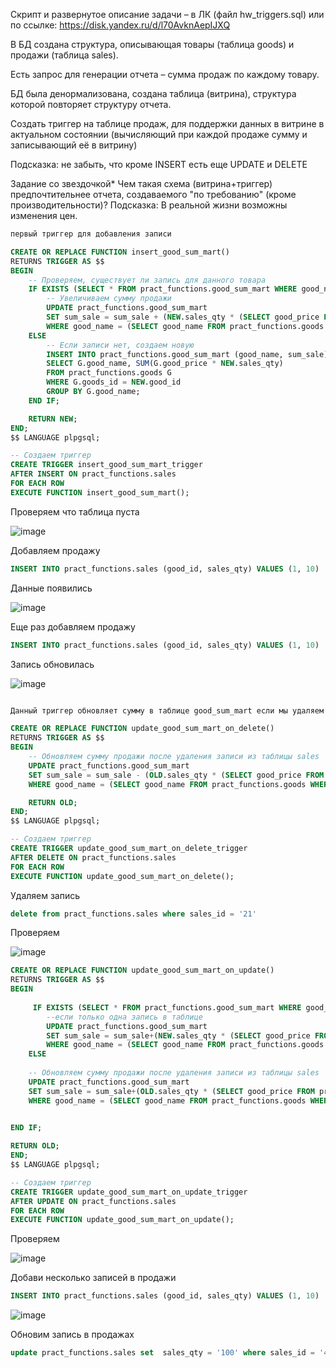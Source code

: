 
Скрипт и развернутое описание задачи – в ЛК (файл hw_triggers.sql) или по ссылке: https://disk.yandex.ru/d/l70AvknAepIJXQ

В БД создана структура, описывающая товары (таблица goods) и продажи (таблица sales).

Есть запрос для генерации отчета – сумма продаж по каждому товару.

БД была денормализована, создана таблица (витрина), структура которой повторяет структуру отчета.

Создать триггер на таблице продаж, для поддержки данных в витрине в актуальном состоянии (вычисляющий при каждой продаже сумму и записывающий её в витрину)

Подсказка: не забыть, что кроме INSERT есть еще UPDATE и DELETE

Задание со звездочкой*
Чем такая схема (витрина+триггер) предпочтительнее отчета, создаваемого "по требованию" (кроме производительности)?
Подсказка: В реальной жизни возможны изменения цен.

```sql
первый триггер для добавления записи

CREATE OR REPLACE FUNCTION insert_good_sum_mart()
RETURNS TRIGGER AS $$
BEGIN
    -- Проверяем, существует ли запись для данного товара
    IF EXISTS (SELECT * FROM pract_functions.good_sum_mart WHERE good_name = (SELECT good_name FROM pract_functions.goods WHERE goods_id = NEW.good_id)) THEN
        -- Увеличиваем сумму продажи
        UPDATE pract_functions.good_sum_mart 
        SET sum_sale = sum_sale + (NEW.sales_qty * (SELECT good_price FROM pract_functions.goods WHERE goods_id = NEW.good_id))
        WHERE good_name = (SELECT good_name FROM pract_functions.goods WHERE goods_id = NEW.good_id);
    ELSE
        -- Если записи нет, создаем новую
        INSERT INTO pract_functions.good_sum_mart (good_name, sum_sale)
        SELECT G.good_name, SUM(G.good_price * NEW.sales_qty)
        FROM pract_functions.goods G
        WHERE G.goods_id = NEW.good_id
        GROUP BY G.good_name;
    END IF;

    RETURN NEW;
END;
$$ LANGUAGE plpgsql;

-- Создаем триггер
CREATE TRIGGER insert_good_sum_mart_trigger
AFTER INSERT ON pract_functions.sales
FOR EACH ROW
EXECUTE FUNCTION insert_good_sum_mart();
```

Проверяем что таблица пуста


![image](https://github.com/VyacheslavIT/postgre/assets/136000255/c317dec6-6fa6-4ca2-93fb-8aa63f698173)


Добавляем продажу

```sql
INSERT INTO pract_functions.sales (good_id, sales_qty) VALUES (1, 10)
```

Данные появились

![image](https://github.com/VyacheslavIT/postgre/assets/136000255/89b7b145-d2c3-4e05-a4b3-d18145d39490)

Еще раз добавляем продажу


```sql
INSERT INTO pract_functions.sales (good_id, sales_qty) VALUES (1, 10)

```

Запись обновилась

![image](https://github.com/VyacheslavIT/postgre/assets/136000255/6e0e990d-9dac-457f-825a-0d6bddd005f6)



```sql

Данный триггер обновляет сумму в таблице good_sum_mart если мы удаляем запись в таблице sales

CREATE OR REPLACE FUNCTION update_good_sum_mart_on_delete()
RETURNS TRIGGER AS $$
BEGIN
    -- Обновляем сумму продажи после удаления записи из таблицы sales
    UPDATE pract_functions.good_sum_mart 
    SET sum_sale = sum_sale - (OLD.sales_qty * (SELECT good_price FROM pract_functions.goods WHERE goods_id = OLD.good_id))
    WHERE good_name = (SELECT good_name FROM pract_functions.goods WHERE goods_id = OLD.good_id);

    RETURN OLD;
END;
$$ LANGUAGE plpgsql;

-- Создаем триггер
CREATE TRIGGER update_good_sum_mart_on_delete_trigger
AFTER DELETE ON pract_functions.sales
FOR EACH ROW
EXECUTE FUNCTION update_good_sum_mart_on_delete();

```

Удаляем запись

```sql
delete from pract_functions.sales where sales_id = '21'
```

Проверяем

![image](https://github.com/VyacheslavIT/postgre/assets/136000255/d82029ec-aec9-4901-b3b7-22d8003cdc39)


```sql
CREATE OR REPLACE FUNCTION update_good_sum_mart_on_update()
RETURNS TRIGGER AS $$
BEGIN
    
	 IF EXISTS (SELECT * FROM pract_functions.good_sum_mart WHERE good_name = (SELECT good_name FROM pract_functions.goods WHERE goods_id = NEW.good_id)) THEN
        --если только одна запись в таблице
        UPDATE pract_functions.good_sum_mart 
        SET sum_sale = sum_sale+(NEW.sales_qty * (SELECT good_price FROM pract_functions.goods WHERE goods_id = NEW.good_id))
        WHERE good_name = (SELECT good_name FROM pract_functions.goods WHERE goods_id = NEW.good_id);
    ELSE
   
    -- Обновляем сумму продажи после удаления записи из таблицы sales
    UPDATE pract_functions.good_sum_mart 
    SET sum_sale = sum_sale+(OLD.sales_qty * (SELECT good_price FROM pract_functions.goods WHERE goods_id = OLD.good_id))
    WHERE good_name = (SELECT good_name FROM pract_functions.goods WHERE goods_id = OLD.good_id);

    
END IF;

RETURN OLD;
END;
$$ LANGUAGE plpgsql;

-- Создаем триггер
CREATE TRIGGER update_good_sum_mart_on_update_trigger
AFTER UPDATE ON pract_functions.sales
FOR EACH ROW
EXECUTE FUNCTION update_good_sum_mart_on_update();

```

Проверяем 

![image](https://github.com/VyacheslavIT/postgre/assets/136000255/524fc0ed-e2d7-4f1a-952a-12fabd263514)


Добави несколько записей в продажи 

```sql
INSERT INTO pract_functions.sales (good_id, sales_qty) VALUES (1, 10)
```

![image](https://github.com/VyacheslavIT/postgre/assets/136000255/3d8837ea-2906-4658-a2f5-96a45e97049c)

Обновим запись в продажах

```sql
update pract_functions.sales set  sales_qty = '100' where sales_id = '43'
```


